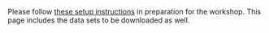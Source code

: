 Please follow [these setup instructions](https://esciencecenter-digital-skills.github.io/Natural-language-processing/index.html) in preparation for the workshop. This page includes the data sets to be downloaded as well.